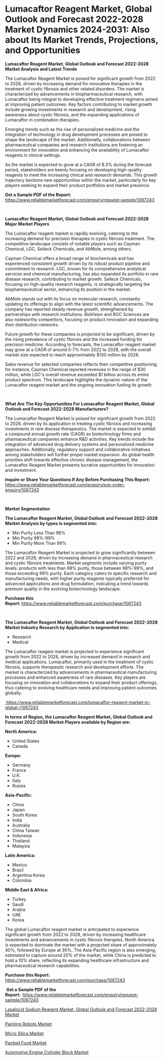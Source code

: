 <p><h1>Lumacaftor Reagent Market, Global Outlook and Forecast 2022-2028 Market Dynamics 2024-2031: Also about Its Market Trends, Projections, and Opportunities</h1></p><p><strong>Lumacaftor Reagent Market, Global Outlook and Forecast 2022-2028 Market Analysis and Latest Trends</strong></p>
<p><p>The Lumacaftor Reagent Market is poised for significant growth from 2022 to 2028, driven by increasing demand for innovative therapies in the treatment of cystic fibrosis and other related disorders. The market is characterized by advancements in biopharmaceutical research, with Lumacaftor being integral to developing effective treatment regimens aimed at improving patient outcomes. Key factors contributing to market growth include growing investments in research and development, rising awareness about cystic fibrosis, and the expanding applications of Lumacaftor in combination therapies. </p><p>Emerging trends such as the rise of personalized medicine and the integration of technology in drug development processes are poised to shape the landscape of the market. Additionally, collaborations between pharmaceutical companies and research institutions are fostering an environment for innovation and enhancing the availability of Lumacaftor reagents in clinical settings. </p><p>As the market is expected to grow at a CAGR of 8.3% during the forecast period, stakeholders are keenly focusing on developing high-quality reagents to meet the increasing clinical and research demands. This growth trajectory beckons new opportunities within the market, particularly for key players seeking to expand their product portfolios and market presence.</p></p>
<p><strong>Get a Sample PDF of the Report:&nbsp;</strong> <a href="https://www.reliablemarketforecast.com/enquiry/request-sample/1067243">https://www.reliablemarketforecast.com/enquiry/request-sample/1067243</a></p>
<p>&nbsp;</p>
<p><strong>Lumacaftor Reagent Market, Global Outlook and Forecast 2022-2028 Major Market Players</strong></p>
<p><p>The Lumacaftor reagent market is rapidly evolving, catering to the increasing demand for precision therapies in cystic fibrosis treatment. The competitive landscape consists of notable players such as Cayman Chemical, LGC, Selleck Chemicals, and AbMole, among others. </p><p>Cayman Chemical offers a broad range of biochemicals and has experienced consistent growth driven by its robust product pipeline and commitment to research. LGC, known for its comprehensive analytical services and chemical manufacturing, has also expanded its portfolio in rare disease research, contributing to market growth. Selleck Chemicals, focusing on high-quality research reagents, is strategically targeting the biopharmaceutical sector, enhancing its position in the market.</p><p>AbMole stands out with its focus on molecular research, constantly updating its offerings to align with the latest scientific advancements. The company has reported steady revenue growth, strengthened by partnerships with research institutions. BioVision and BOC Sciences are also noteworthy competitors, focusing on product innovation and expanding their distribution networks.</p><p>Future growth for these companies is projected to be significant, driven by the rising prevalence of cystic fibrosis and the increased funding for precision medicine. According to forecasts, the Lumacaftor reagent market may grow at a CAGR of around 5-7% from 2022 to 2028, with the overall market size expected to reach approximately $150 million by 2028.</p><p>Sales revenue for selected companies reflects their competitive positioning; for instance, Cayman Chemical reported revenues in the range of $30 million, while LGC's overall revenue exceeded $1 billion across its entire product spectrum. This landscape highlights the dynamic nature of the Lumacaftor reagent market and the ongoing innovation fueling its growth.</p></p>
<p>&nbsp;</p>
<p><strong>What Are The Key Opportunities For Lumacaftor Reagent Market, Global Outlook and Forecast 2022-2028 Manufacturers?</strong></p>
<p><p>The Lumacaftor Reagent Market is poised for significant growth from 2022 to 2028, driven by its application in treating cystic fibrosis and increasing investments in rare disease therapeutics. The market is expected to exhibit a compound annual growth rate (CAGR) as biotechnology firms and pharmaceutical companies enhance R&D activities. Key trends include the integration of advanced drug delivery systems and personalized medicine approaches. Additionally, regulatory support and collaborative initiatives among stakeholders will further propel market expansion. As global health priorities shift towards effective chronic disease management, the Lumacaftor Reagent Market presents lucrative opportunities for innovation and investment.</p></p>
<p><strong>Inquire or Share Your Questions If Any Before Purchasing This Report:</strong> <a href="https://www.reliablemarketforecast.com/enquiry/pre-order-enquiry/1067243">https://www.reliablemarketforecast.com/enquiry/pre-order-enquiry/1067243</a></p>
<p>&nbsp;</p>
<p><strong>Market Segmentation</strong></p>
<p><strong>The Lumacaftor Reagent Market, Global Outlook and Forecast 2022-2028 Market Analysis by types is segmented into:</strong></p>
<p><ul><li>Min Purity Less Than 98%</li><li>Min Purity 98%-99%</li><li>Min Purity More Than 99%</li></ul></p>
<p><p>The Lumacaftor Reagent Market is projected to grow significantly between 2022 and 2028, driven by increasing demand in pharmaceutical research and cystic fibrosis treatments. Market segments include varying purity levels: products with less than 98% purity, those between 98%-99%, and those exceeding 99% purity. Each category caters to specific research and manufacturing needs, with higher purity reagents typically preferred for advanced applications and drug formulation, indicating a trend towards premium quality in the evolving biotechnology landscape.</p></p>
<p><strong>Purchase this Report:&nbsp;</strong><a href="https://www.reliablemarketforecast.com/purchase/1067243">https://www.reliablemarketforecast.com/purchase/1067243</a></p>
<p>&nbsp;</p>
<p><strong>The Lumacaftor Reagent Market, Global Outlook and Forecast 2022-2028 Market Industry Research by Application is segmented into:</strong></p>
<p><ul><li>Research</li><li>Medical</li></ul></p>
<p><p>The Lumacaftor reagent market is projected to experience significant growth from 2022 to 2028, driven by increased demand in research and medical applications. Lumacaftor, primarily used in the treatment of cystic fibrosis, supports therapeutic research and development efforts. The market is characterized by advancements in pharmaceutical manufacturing processes and enhanced awareness of rare diseases. Key players are focusing on innovation and collaborations to expand their product offerings, thus catering to evolving healthcare needs and improving patient outcomes globally.</p></p>
<p><a href="https://www.reliablemarketforecast.com/lumacaftor-reagent-market-in-global-r1067243">&nbsp;https://www.reliablemarketforecast.com/lumacaftor-reagent-market-in-global-r1067243</a></p>
<p><strong>In terms of Region, the Lumacaftor Reagent Market, Global Outlook and Forecast 2022-2028 Market Players available by Region are:</strong></p>
<p>
    <p> <strong> North America: </strong>
        <ul>
            <li>United States</li>
            <li>Canada</li>
        </ul>
        </p> 
    <p> <strong> Europe: </strong>
        <ul>
            <li>Germany</li>
            <li>France</li>
            <li>U.K.</li>
            <li>Italy</li>
            <li>Russia</li>
        </ul>
        </p> 
    <p> <strong> Asia-Pacific: </strong>
        <ul>
            <li>China</li>
            <li>Japan</li>
            <li>South Korea</li>
            <li>India</li>
            <li>Australia</li>
            <li>China Taiwan</li>
            <li>Indonesia</li>
            <li>Thailand</li>
            <li>Malaysia</li>
        </ul>
        </p> 
    <p> <strong> Latin America: </strong>
        <ul>
            <li>Mexico</li>
            <li>Brazil</li>
            <li>Argentina Korea</li>
            <li>Colombia</li>
        </ul>
        </p> 
    <p> <strong> Middle East & Africa: </strong>
        <ul>
            <li>Turkey</li>
            <li>Saudi</li>
            <li>Arabia</li>
            <li>UAE</li>
            <li>Korea</li>
        </ul>
    </p>
    </p>
<p><p>The global Lumacaftor reagent market is anticipated to experience significant growth from 2022 to 2028, driven by increasing healthcare investments and advancements in cystic fibrosis therapies. North America is expected to dominate the market with a projected share of approximately 40%, followed by Europe at 30%. The Asia-Pacific region is also emerging, estimated to capture around 20% of the market, while China is predicted to hold a 10% share, reflecting its expanding healthcare infrastructure and pharmaceutical research capabilities.</p></p>
<p><strong>Purchase this Report: </strong><a href="https://www.reliablemarketforecast.com/purchase/1067243">https://www.reliablemarketforecast.com/purchase/1067243</a></p>
<p>&nbsp;<strong>Get a Sample PDF of the Report:&nbsp;&nbsp;</strong><a href="https://www.reliablemarketforecast.com/enquiry/request-sample/1067243">https://www.reliablemarketforecast.com/enquiry/request-sample/1067243</a></p>
<p><strong></strong></p>
<p><p><a href="https://github.com/sofayahoo2023/Market-Research-Report-List-6/blob/main/lasalocid-sodium-reagent-market-global-outlook-and-forecast-2022-2028-market.md">Lasalocid Sodium Reagent Market, Global Outlook and Forecast 2022-2028 Market</a></p><p><a href="https://medium.com/@raeloodard576457/the-painting-robots-market-has-experienced-impressive-growth-in-recent-years-expanding-its-16d2c8c53f70?postPublishedType=initial">Painting Robots Market</a></p><p><a href="https://issuu.com/reportprime-2/docs/micro-silica-market-size-2030.pptx_31a6bd292170be">Micro Silica Market</a></p><p><a href="https://medium.com/@daleaams71/the-global-packed-food-market-is-projected-to-experience-an-annual-growth-rate-of-6-3-46ecf4a7a45a">Packed Food Market</a></p><p><a href="https://www.linkedin.com/pulse/global-automotive-engine-cylinder-block-market-share-growth-ryz9c?trackingId=ffm4Kd1pQ66Ti96qDDfMoQ%3D%3D">Automotive Engine Cylinder Block Market</a></p></p>